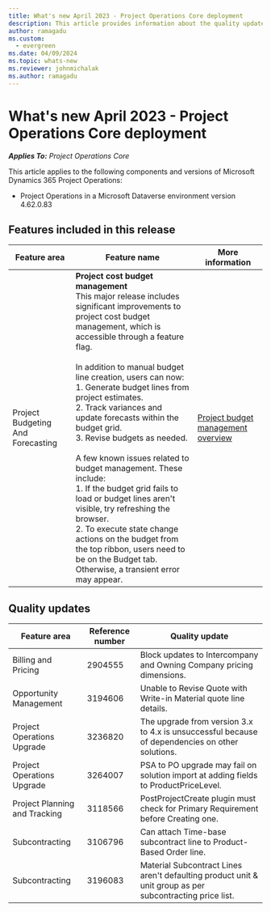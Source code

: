 ```yaml
---
title: What's new April 2023 - Project Operations Core deployment
description: This article provides information about the quality updates that are available in the April 2023 release of Microsoft Dynamics 365 Project Operations Core deployment.
author: ramagadu
ms.custom:
  - evergreen
ms.date: 04/09/2024
ms.topic: whats-new
ms.reviewer: johnmichalak 
ms.author: ramagadu
---
```


# What's new April 2023 - Project Operations Core deployment

_**Applies To:** Project Operations Core_

This article applies to the following components and versions of Microsoft Dynamics 365 Project Operations:

- Project Operations in a Microsoft Dataverse environment version 4.62.0.83

## Features included in this release

| Feature area | Feature name | More information |
| --- | --- | --- |
| Project Budgeting And Forecasting | **Project cost budget management**</br>This major release includes significant improvements to project cost budget management, which is accessible through a feature flag. </br> </br> In addition to manual budget line creation, users can now: </br>1. Generate budget lines from project estimates. </br>2. Track variances and update forecasts within the budget grid. </br> 3. Revise budgets as needed. </br> </br>A few known issues related to budget management. These include: </br>1. If the budget grid fails to load or budget lines aren't visible, try refreshing the browser.</br> 2. To execute state change actions on the budget from the top ribbon, users need to be on the Budget tab. Otherwise, a transient error may appear. | [Project budget management overview](/dynamics365/project-operations/pro/budget/projectbudgetmanagement) |

## Quality updates
| Feature area | Reference number | Quality update |
| --- | --- | --- |
|Billing and Pricing|2904555|Block updates to Intercompany and Owning Company pricing dimensions.|
|Opportunity Management|3194606|Unable to Revise Quote with Write-in Material quote line details.|
|Project Operations Upgrade|3236820|The upgrade from version 3.x to 4.x is unsuccessful because of dependencies on other solutions.|
|Project Operations Upgrade|3264007|PSA to PO upgrade may fail on solution import at adding fields to ProductPriceLevel.|
|Project Planning and Tracking|3118566|PostProjectCreate plugin must check for Primary Requirement before Creating one.|
|Subcontracting|3106796|Can attach Time-base subcontract line to Product-Based Order line.|
|Subcontracting|3196083|Material Subcontract Lines aren't defaulting product unit & unit group as per subcontracting price list.|
